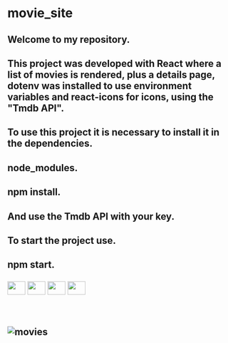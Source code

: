 # movie_site
<h2> Welcome to my repository.
<h2> This project was developed with React where a list of movies is rendered, plus a details page,
dotenv was installed to use environment variables and react-icons for icons, using the "Tmdb API".

<h2> To use this project it is necessary to install  it in the dependencies.
<h2> node_modules.
<h2> npm install.
<h2> And use the Tmdb API with your key.
<h2> To start the project use.
<h2> npm start.
  <br></br>
  
  
   <div display= "flex">
    <img align="center" alto="Caio-html" height="30" width="40" src="https://cdn.jsdelivr.net/gh/devicons/devicon/icons/html5/html5-original.svg">
     <img  align="center" alto="Caio-css" height="30" width="40"  src="https://cdn.jsdelivr.net/gh/devicons/devicon/icons/css3/css3-original.svg">
     <img  align="center" alto="Caio-javascript" height="30" width="40" src="https://cdn.jsdelivr.net/gh/devicons/devicon/icons/javascript/javascript-original.svg">
      <img align="center" alto="Caio-react" height="30" width="40"  src="https://cdn.jsdelivr.net/gh/devicons/devicon/icons/react/react-original-wordmark.svg">
</div>
<br></br>


![movies](https://user-images.githubusercontent.com/129814574/232896788-bc9b43a9-77fc-43e1-9c3b-542099bbb1ad.gif)
